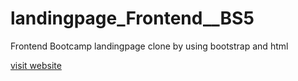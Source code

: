 # landingpage_Frontend__BS5

Frontend Bootcamp landingpage clone by using bootstrap and html

[visit website](https://bootstrap-bootcamp-lp.netlify.app/)
